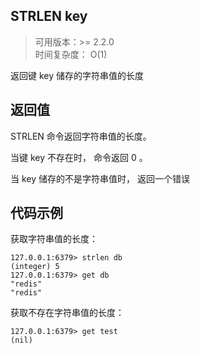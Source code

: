 ## STRLEN key
>可用版本：>= 2.2.0 <br/>
>时间复杂度： O(1)

返回键 key 储存的字符串值的长度

## 返回值

STRLEN 命令返回字符串值的长度。

当键 key 不存在时， 命令返回 0 。

当 key 储存的不是字符串值时， 返回一个错误

## 代码示例

获取字符串值的长度：
```shell script
127.0.0.1:6379> strlen db
(integer) 5
127.0.0.1:6379> get db
"redis"
"redis"
```
获取不存在字符串值的长度：
```shell script
127.0.0.1:6379> get test
(nil)
```